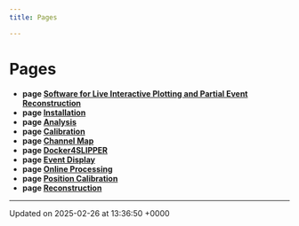 ```yaml
---
title: Pages

---
```


# Pages




* **page [Software for Live Interactive Plotting and Partial Event Reconstruction](/)** 
* **page [Installation](/Pages/md_README.md#page-md-readme)** 
* **page [Analysis](/Pages/md_docs_Pages-analysis.md#page-md-docs-pages-analysis)** 
* **page [Calibration](/Pages/md_docs_Pages-calibration.md#page-md-docs-pages-calibration)** 
* **page [Channel Map](/Pages/md_docs_Pages-channelMap.md#page-md-docs-pages-channelmap)** 
* **page [Docker4SLIPPER](/Pages/md_docs_Pages-docker.md#page-md-docs-pages-docker)** 
* **page [Event Display](/Pages/md_docs_Pages-eventDisplay.md#page-md-docs-pages-eventdisplay)** 
* **page [Online Processing](/Pages/md_docs_Pages-onlineProcessing.md#page-md-docs-pages-onlineprocessing)** 
* **page [Position Calibration](/Pages/md_docs_Pages-positionCal.md#page-md-docs-pages-positioncal)** 
* **page [Reconstruction](/Pages/md_docs_Pages-reconstruction.md#page-md-docs-pages-reconstruction)** 



-------------------------------

Updated on 2025-02-26 at 13:36:50 +0000
